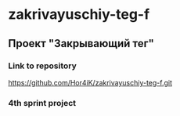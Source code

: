 # zakrivayuschiy-teg-f
## Проект "Закрывающий тег"
### Link to repository
https://github.com/Hor4iK/zakrivayuschiy-teg-f.git
### 4th sprint project 
